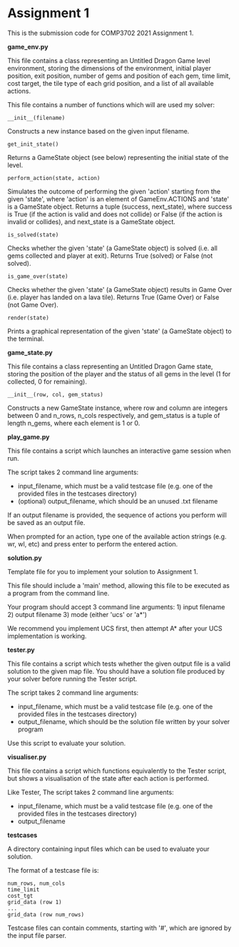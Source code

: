 # Assignment 1 

This is the submission code for COMP3702 2021 Assignment 1.


**game_env.py**

This file contains a class representing an Untitled Dragon Game level environment, storing the dimensions of the
environment, initial player position, exit position, number of gems and position of each gem, time limit, cost target,
the tile type of each grid position, and a list of all available actions.

This file contains a number of functions which will are used my solver:

~~~~~
__init__(filename)
~~~~~
Constructs a new instance based on the given input filename.


~~~~~
get_init_state()
~~~~~
Returns a GameState object (see below) representing the initial state of the level.


~~~~~
perform_action(state, action)
~~~~~
Simulates the outcome of performing the given 'action' starting from the given 'state', where 'action' is an element of
GameEnv.ACTIONS and 'state' is a GameState object. Returns a tuple (success, next_state), where success is True (if the
action is valid and does not collide) or False (if the action is invalid or collides), and next_state is a GameState
object.


~~~~~
is_solved(state)
~~~~~
Checks whether the given 'state' (a GameState object) is solved (i.e. all gems collected and player at exit). Returns
True (solved) or False (not solved).


~~~~~
is_game_over(state)
~~~~~
Checks whether the given 'state' (a GameState object) results in Game Over (i.e. player has landed on a lava tile).
Returns True (Game Over) or False (not Game Over).


~~~~~
render(state)
~~~~~
Prints a graphical representation of the given 'state' (a GameState object) to the terminal.


**game_state.py**

This file contains a class representing an Untitled Dragon Game state, storing the position of the player and the status
of all gems in the level (1 for collected, 0 for remaining).

~~~~~
__init__(row, col, gem_status)
~~~~~
Constructs a new GameState instance, where row and column are integers between 0 and n_rows, n_cols respectively, and
gem_status is a tuple of length n_gems, where each element is 1 or 0.


**play_game.py**

This file contains a script which launches an interactive game session when run. 

The script takes 2 command line arguments:
- input_filename, which must be a valid testcase file (e.g. one of the provided files in the testcases directory)
- (optional) output_filename, which should be an unused .txt filename

If an output filename is provided, the sequence of actions you perform will be saved as an output file.

When prompted for an action, type one of the available action strings (e.g. wr, wl, etc) and press enter to perform the
entered action.


**solution.py**

Template file for you to implement your solution to Assignment 1.

This file should include a 'main' method, allowing this file to be executed as a program from the command line.

Your program should accept 3 command line arguments:
    1) input filename
    2) output filename
    3) mode (either 'ucs' or 'a*')

We recommend you implement UCS first, then attempt A* after your UCS implementation is working.


**tester.py**

This file contains a script which tests whether the given output file is a valid solution to the given map file. You
should have a solution file produced by your solver before running the Tester script.

The script takes 2 command line arguments:
- input_filename, which must be a valid testcase file (e.g. one of the provided files in the testcases directory)
- output_filename, which should be the solution file written by your solver program

Use this script to evaluate your solution.


**visualiser.py**

This file contains a script which functions equivalently to the Tester script, but shows a visualisation of the state
after each action is performed. 

Like Tester, The script takes 2 command line arguments:
- input_filename, which must be a valid testcase file (e.g. one of the provided files in the testcases directory)
- output_filename

**testcases**

A directory containing input files which can be used to evaluate your solution.

The format of a testcase file is:
~~~~~
num_rows, num_cols
time_limit
cost_tgt
grid_data (row 1)
...
grid_data (row num_rows)
~~~~~

Testcase files can contain comments, starting with '#', which are ignored by the input file parser.